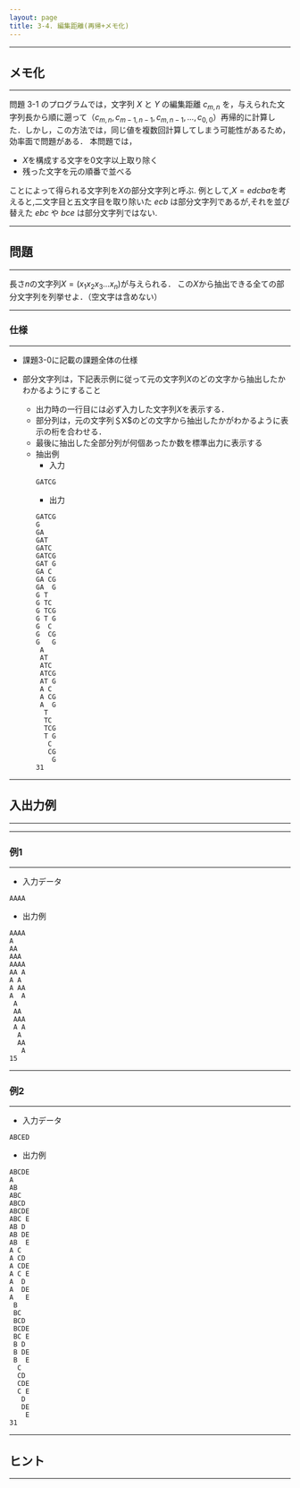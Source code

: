 ```yaml
---
layout: page
title: 3-4. 編集距離(再帰+メモ化)
---
```



---
## メモ化
---
問題 3-1 のプログラムでは，文字列 $X$ と $Y$ の編集距離 $c_{m,n}$ を，与えられた文字列長から順に遡って（$c_{m, n}, c_{m-1, n-1}, c_{m, n-1}, ..., c_{0,0}$）再帰的に計算した．しかし，この方法では，同じ値を複数回計算してしまう可能性があるため，効率面で問題がある．
本問題では，


+ $X$を構成する文字を0文字以上取り除く
+ 残った文字を元の順番で並べる

ことによって得られる文字列を$X$の部分文字列と呼ぶ.
例として,$X=edcba$を考えると,二文字目と五文字目を取り除いた $ecb$ は部分文字列であるが,それを並び替えた $ebc$ や $bce$ は部分文字列ではない.


---
## 問題
---
長さ$n$の文字列$X=(x_1 x_2 x_3 \dots x_n)$が与えられる．
この$X$から抽出できる全ての部分文字列を列挙せよ．（空文字は含めない）

---
### 仕様
---
+ 課題3-0に記載の課題全体の仕様


+ 部分文字列は，下記表示例に従って元の文字列$X$のどの文字から抽出したかわかるようにすること
  + 出力時の一行目には必ず入力した文字列$X$を表示する．
  + 部分列は，元の文字列＄X$のどの文字から抽出したかがわかるように表示の桁を合わせる．
  + 最後に抽出した全部分列が何個あったか数を標準出力に表示する
  + 抽出例
    + 入力
    ```
    GATCG
    ```
    + 出力
    ```
    GATCG
    G    
    GA   
    GAT  
    GATC 
    GATCG
    GAT G
    GA C 
    GA CG
    GA  G
    G T  
    G TC 
    G TCG
    G T G
    G  C 
    G  CG
    G   G
     A   
     AT  
     ATC 
     ATCG
     AT G
     A C 
     A CG
     A  G
      T  
      TC 
      TCG
      T G
       C 
       CG
        G
    31
    ```


---
## 入出力例
---
---
### 例1
---

+ 入力データ
```
AAAA
```

+ 出力例
```
AAAA
A   
AA  
AAA 
AAAA
AA A
A A 
A AA
A  A
 A  
 AA 
 AAA
 A A
  A 
  AA
   A
15
```

---
### 例2
---

+ 入力データ
```
ABCED
```

+ 出力例
```
ABCDE
A    
AB   
ABC  
ABCD 
ABCDE
ABC E
AB D 
AB DE
AB  E
A C  
A CD 
A CDE
A C E
A  D 
A  DE
A   E
 B   
 BC  
 BCD 
 BCDE
 BC E
 B D 
 B DE
 B  E
  C  
  CD 
  CDE
  C E
   D 
   DE
    E
31
```


---
## ヒント
---
